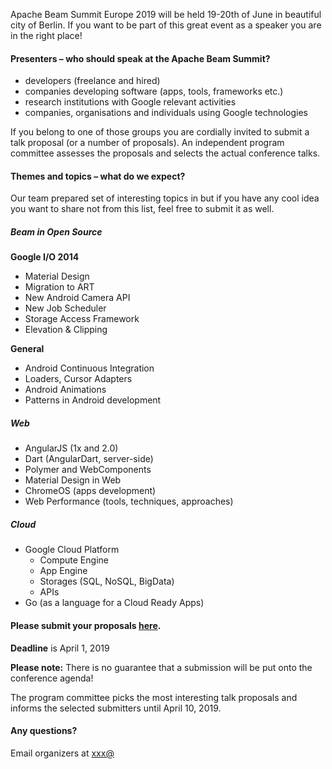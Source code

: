 Apache Beam Summit Europe 2019 will be held 19-20th of June in beautiful city of Berlin. If you want to be part of this great event as a speaker you are in the right place!

#### Presenters – who should speak at the Apache Beam Summit?

* developers (freelance and hired)
* companies developing software (apps, tools, frameworks etc.)
* research institutions with Google relevant activities
* companies, organisations and individuals using Google technologies

If you belong to one of those groups you are cordially invited to submit a talk proposal (or a number of proposals). An independent program committee assesses the proposals and selects the actual conference talks.<br/>

#### Themes and topics – what do we expect?
Our team prepared set of interesting topics in but if you have any cool idea you want to share not from this list, feel free to submit it as well.

##### Beam in Open Source

__Google I/O 2014__

* Material Design
* Migration to ART
* New Android Camera API
* New Job Scheduler
* Storage Access Framework
* Elevation & Clipping

__General__

* Android Continuous Integration
* Loaders, Cursor Adapters
* Android Animations
* Patterns in Android development

##### Web

* AngularJS (1x and 2.0)
* Dart (AngularDart, server-side)
* Polymer and WebComponents
* Material Design in Web
* ChromeOS (apps development)
* Web Performance (tools, techniques, approaches)


##### Cloud

* Google Cloud Platform
  * Compute Engine
  * App Engine
  * Storages (SQL, NoSQL, BigData)
  * APIs
* Go (as a language for a Cloud Ready Apps)


#### Please submit your proposals [here](https://forms.gle/o9kquPmb5jCLs4gh7).
__Deadline__ is April 1, 2019

__Please note:__ There is no guarantee that a submission will be put onto the conference agenda!<br/>

The program committee picks the most interesting talk proposals and informs the selected submitters until April 10, 2019.<br/>

#### Any questions? 
Email organizers at [xxx@](mailto:devfest@gdg.org.ua)
